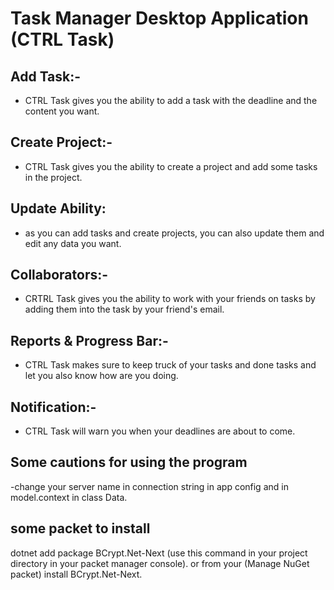 # Task Manager Desktop Application (CTRL Task)
## Add Task:-
- CTRL Task gives you the ability to add a task with the deadline and the content you want.
## Create Project:-
- CTRL Task gives you the ability to create a project and add some tasks in the project.
## Update Ability:
- as you can add tasks and create projects, you can also update them and edit any data you want.
## Collaborators:-
- CRTRL Task gives you the ability to work with your friends on tasks by adding them into the task by your friend's email.
## Reports & Progress Bar:-
- CTRL Task makes sure to keep truck of your tasks and done tasks and let you also know how are you doing.
## Notification:-
- CTRL Task will warn you when your deadlines are about to come.
## Some cautions for using the program
-change your server name in connection string in  app config and in model.context in class Data. 
## some packet to install
dotnet add package BCrypt.Net-Next (use this command in your project directory in your packet manager console). 
or from your  (Manage  NuGet packet)  install BCrypt.Net-Next.
